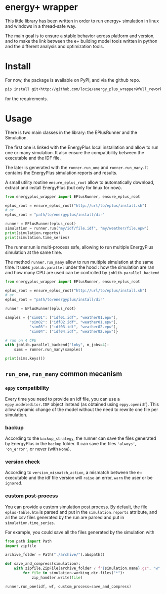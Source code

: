 # energy+ wrapper

This little library has been written in order to run energy+ simulation
in linux and windows in a thread-safe way.

The main goal is to ensure a stable behavior across platform and
version, and to make the link between the e+ building model tools
written in python and the different analysis and optimization tools.

# Install

For now, the package is available on PyPI, and via the github repo.

``` bash
pip install git+http://github.com/locie/energy_plus_wrapper@full_rework
```

for the requirements.

# Usage

There is two main classes in the library: the EPlusRunner and the Simulation.

The first one is linked with the EnergyPlus local installation and allow to run
one or many simulation. It also ensure the compatibility between the executable
and the IDF file.

The later is generated with the `runner.run_one` and `runner.run_many`. It
contains the EnergyPlus simulation reports and results.

A small utility routine `ensure_eplus_root` allow to automatically download,
extract and install EnergyPlus (but only for linux for now).

```python
from energyplus_wrapper import EPlusRunner, ensure_eplus_root

eplus_root = ensure_eplus_root("http://url/to/eplus/install.sh")
# or
eplus_root = "path/to/energyplus/install/dir"

runner = EPlusRunner(eplus_root)
simulation = runner.run("my/idf/file.idf", "my/weather/file.epw")
print(simulation.reports)
print(simulation.time_series)
```

The runner.run is multi-process safe, allowing to run multiple EnergyPlus
simulation at the same time.

The method `runner.run_many` allow to run multiple simulation at the same
time. It uses `joblib.parallel` under the hood : how the simulation are
ran and how many CPU are used can be controlled by `joblib.parallel_backend`

```python
from energyplus_wrapper import EPlusRunner, ensure_eplus_root

eplus_root = ensure_eplus_root("http://url/to/eplus/install.sh")
# or
eplus_root = "path/to/energyplus/install/dir"

runner = EPlusRunner(eplus_root)

samples = {"sim01": ("idf01.idf", "weather01.epw"),
           "sim02": ("idf02.idf", "weather01.epw"),
           "sim03": ("idf03.idf", "weather02.epw"),
           "sim04": ("idf04.idf", "weather02.epw")}

# run on 4 CPU
with joblib.parallel_backend("loky", n_jobs=4):
    sims = runner.run_many(samples)

print(sims.keys())
```

## `run_one`, `run_many` common mecanism

### `eppy` compatibility

Every time you need to provide an idf file, you can use a
`eppy.modeleditor.IDF` object instead (as obtained using
`eppy.openidf`). This allow dynamic change of the model
without the need to rewrite one file per simulation.

### backup

According to the `backup_strategy`, the runner can save the
files generated by EnergyPlus in the `backup` folder. It can
save the files `'always'`, `'on_error'`, or never (with `None`).

### version check

According to `version_mismatch_action`, a mismatch between the
e+ executable and the idf file version will `raise` an error,
`warn` the user or be `ignore`d.

### custom post-process

You can provide a custom simulation post process. By default,
the file `eplus-table.htm` is parsed and put in the
`simulation.reports` attribute, and all the csv files generated
by the run are parsed and put in `simulation.time_series`.

For example, you could save all the files generated by the simulation with

```python
from path import Path
import zipfile

archive_folder = Path("./archive/").abspath()

def save_and_compress(simulation):
    with zipfile.ZipFile(archive_folder / f"{simulation.name}.gz", "w", zipfile.ZIP_DEFLATED) as zip_handler:
        for file in simulation.working_dir.files("*"):
            zip_handler.write(file)

runner.run_one(idf, wf, custom_process=save_and_compress)
```
